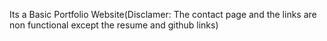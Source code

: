 Its a Basic Portfolio Website(Disclamer: The contact page and the links are non functional except the resume and github links)
